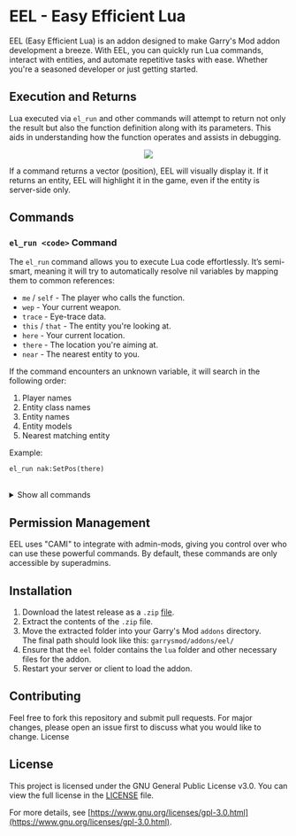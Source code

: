 # EEL - Easy Efficient Lua

EEL (Easy Efficient Lua) is an addon designed to make Garry's Mod addon development a breeze. With EEL, you can quickly run Lua commands, interact with entities, and automate repetitive tasks with ease. Whether you're a seasoned developer or just getting started.

## Execution and Returns

Lua executed via `el_run` and other commands will attempt to return not only the result but also the function definition along with its parameters. This aids in understanding how the function operates and assists in debugging.

<p align="center">
  <img src="https://github.com/user-attachments/assets/2989d9e1-32e5-4b6e-99c4-091d865901ab">
</p>

If a command returns a vector (position), EEL will visually display it. If it returns an entity, EEL will highlight it in the game, even if the entity is server-side only.

## Commands

### `el_run <code>` Command
The `el_run` command allows you to execute Lua code effortlessly. It’s semi-smart, meaning it will try to automatically resolve nil variables by mapping them to common references:

- `me` / `self` - The player who calls the function.
- `wep` - Your current weapon.
- `trace` - Eye-trace data.
- `this` / `that` - The entity you're looking at.
- `here` - Your current location.
- `there` - The location you're aiming at.
- `near` - The nearest entity to you.

If the command encounters an unknown variable, it will search in the following order:
1. Player names
2. Entity class names
3. Entity names
4. Entity models
5. Nearest matching entity

Example:
```
el_run nak:SetPos(there)
```

<br>

<details>
  <summary>Show all commands</summary>

### `el_run_cl <code>` Command

This is the clientside equivalent of el_run, enabling you to run Lua code on the client.

### `el_sealed <code>` Command

The el_sealed command runs Lua code within a custom environment, giving you more control and isolation.

### `el_sealed_cl <code>` Command

Clientside version of el_sealed.

### `el_lazy <code>` Command

Feeling lazy? The el_lazy command automatically fills in parentheses for you. For example:
```
el_lazy me:SetPos there
```
Is the same as:
```
el_run me:SetPos(there)
```

### `el_lazy_cl <code>` Command

Clientside version of el_lazy.

### `el_delete_all <entity class>` Command

This command deletes all entities of a given class on the map. It also tries to autofill nearby entities for convenience.

### `el_spawn <entity class> <amount>` Command

Spawns a specified number of entities. By default, it spawns one entity.

</details>



## Permission Management

EEL uses "CAMI" to integrate with admin-mods, giving you control over who can use these powerful commands. By default, these commands are only accessible by superadmins.

## Installation

1. Download the latest release as a `.zip` [file](https://github.com/Nak2/Eel/archive/refs/heads/main.zip).
2. Extract the contents of the `.zip` file.
3. Move the extracted folder into your Garry's Mod `addons` directory. <br>The final path should look like this: `garrysmod/addons/eel/`
4. Ensure that the `eel` folder contains the `lua` folder and other necessary files for the addon.
5. Restart your server or client to load the addon.

## Contributing

Feel free to fork this repository and submit pull requests. For major changes, please open an issue first to discuss what you would like to change.
License

## License

This project is licensed under the GNU General Public License v3.0. You can view the full license in the [LICENSE](LICENSE) file.

For more details, see [https://www.gnu.org/licenses/gpl-3.0.html](https://www.gnu.org/licenses/gpl-3.0.html).
